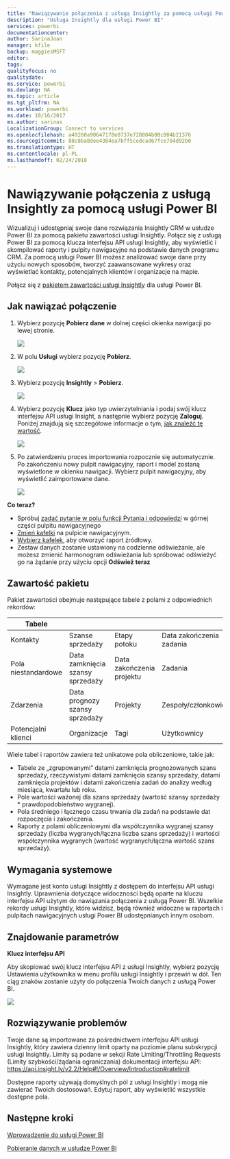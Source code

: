 ```yaml
---
title: "Nawiązywanie połączenia z usługą Insightly za pomocą usługi Power BI"
description: "Usługa Insightly dla usługi Power BI"
services: powerbi
documentationcenter: 
author: SarinaJoan
manager: kfile
backup: maggiesMSFT
editor: 
tags: 
qualityfocus: no
qualitydate: 
ms.service: powerbi
ms.devlang: NA
ms.topic: article
ms.tgt_pltfrm: NA
ms.workload: powerbi
ms.date: 10/16/2017
ms.author: sarinas
LocalizationGroup: Connect to services
ms.openlocfilehash: a49260a90647178e0737e728804b00c004b21376
ms.sourcegitcommit: 88c8ba8dee4384ea7bff5cedcad67fce784d92b0
ms.translationtype: HT
ms.contentlocale: pl-PL
ms.lasthandoff: 02/24/2018
---
```

# <a name="connect-to-insightly-with-power-bi"></a>Nawiązywanie połączenia z usługą Insightly za pomocą usługi Power BI
Wizualizuj i udostępniaj swoje dane rozwiązania Insightly CRM w usłudze Power BI za pomocą pakietu zawartości usługi Insightly. Połącz się z usługą Power BI za pomocą klucza interfejsu API usługi Insightly, aby wyświetlić i skompilować raporty i pulpity nawigacyjne na podstawie danych programu CRM. Za pomocą usługi Power BI możesz analizować swoje dane przy użyciu nowych sposobów, tworzyć zaawansowane wykresy oraz wyświetlać kontakty, potencjalnych klientów i organizacje na mapie.

Połącz się z [pakietem zawartości usługi Insightly](https://app.powerbi.com/getdata/services/insightly) dla usługi Power BI.

## <a name="how-to-connect"></a>Jak nawiązać połączenie
1. Wybierz pozycję **Pobierz dane** w dolnej części okienka nawigacji po lewej stronie.
   
   ![](media/service-connect-to-insightly/getdata.png)
2. W polu **Usługi** wybierz pozycję **Pobierz**.
   
   ![](media/service-connect-to-insightly/services.png)
3. Wybierz pozycję **Insightly** \> **Pobierz**.
   
   ![](media/service-connect-to-insightly/insightly.png)
4. Wybierz pozycję **Klucz** jako typ uwierzytelniania i podaj swój klucz interfejsu API usługi Insight, a następnie wybierz pozycję **Zaloguj**. Poniżej znajdują się szczegółowe informacje o tym, [jak znaleźć tę wartość](#FindingParams).
   
   ![](media/service-connect-to-insightly/creds.png)
5. Po zatwierdzeniu proces importowania rozpocznie się automatycznie. Po zakończeniu nowy pulpit nawigacyjny, raport i model zostaną wyświetlone w okienku nawigacji. Wybierz pulpit nawigacyjny, aby wyświetlić zaimportowane dane.
   
     ![](media/service-connect-to-insightly/dashboard.png)

**Co teraz?**

* Spróbuj [zadać pytanie w polu funkcji Pytania i odpowiedzi](power-bi-q-and-a.md) w górnej części pulpitu nawigacyjnego
* [Zmień kafelki](service-dashboard-edit-tile.md) na pulpicie nawigacyjnym.
* [Wybierz kafelek](service-dashboard-tiles.md), aby otworzyć raport źródłowy.
* Zestaw danych zostanie ustawiony na codzienne odświeżanie, ale możesz zmienić harmonogram odświeżania lub spróbować odświeżyć go na żądanie przy użyciu opcji **Odśwież teraz**

## <a name="whats-included"></a>Zawartość pakietu
Pakiet zawartości obejmuje następujące tabele z polami z odpowiednich rekordów:

| Tabele |  |  |  |
| --- | --- | --- | --- |
| Kontakty |Szanse sprzedaży |Etapy potoku |Data zakończenia zadania |
| Pola niestandardowe |Data zamknięcia szansy sprzedaży |Data zakończenia projektu |Zadania |
| Zdarzenia |Data prognozy szansy sprzedaży |Projekty |Zespoły/członkowie |
| Potencjalni klienci |Organizacje |Tagi |Użytkownicy |

Wiele tabel i raportów zawiera też unikatowe pola obliczeniowe, takie jak:  

* Tabele ze „zgrupowanymi” datami zamknięcia prognozowanych szans sprzedaży, rzeczywistymi datami zamknięcia szansy sprzedaży, datami zamknięcia projektów i datami zakończenia zadań do analizy według miesiąca, kwartału lub roku.  
* Pole wartości ważonej dla szans sprzedaży (wartość szansy sprzedaży * prawdopodobieństwo wygranej).  
* Pola średniego i łącznego czasu trwania dla zadań na podstawie dat rozpoczęcia i zakończenia.  
* Raporty z polami obliczeniowymi dla współczynnika wygranej szansy sprzedaży (liczba wygranych/łączna liczba szans sprzedaży) i wartości współczynnika wygranych (wartość wygranych/łączna wartość szans sprzedaży).  

## <a name="system-requirements"></a>Wymagania systemowe
Wymagane jest konto usługi Insightly z dostępem do interfejsu API usługi Insightly. Uprawnienia dotyczące widoczności będą oparte na kluczu interfejsu API użytym do nawiązania połączenia z usługą Power BI. Wszelkie rekordy usługi Insightly, które widzisz, będą również widoczne w raportach i pulpitach nawigacyjnych usługi Power BI udostępnianych innym osobom.

<a name="FindingParams"></a>

## <a name="finding-parameters"></a>Znajdowanie parametrów
**Klucz interfejsu API**

Aby skopiować swój klucz interfejsu API z usługi Insightly, wybierz pozycję Ustawienia użytkownika w menu profilu usługi Insightly i przewiń w dół. Ten ciąg znaków zostanie użyty do połączenia Twoich danych z usługą Power BI.

![](media/service-connect-to-insightly/findapi.png)

## <a name="troubleshooting"></a>Rozwiązywanie problemów
Twoje dane są importowane za pośrednictwem interfejsu API usługi Insightly, który zawiera dzienny limit oparty na poziomie planu subskrypcji usługi Insightly. Limity są podane w sekcji Rate Limiting/Throttling Requests (Limity szybkości/żądania ograniczania) dokumentacji interfejsu API: https://api.insight.ly/v2.2/Help#!/Overview/Introduction#ratelimit

Dostępne raporty używają domyślnych pól z usługi Insightly i mogą nie zawierać Twoich dostosowań. Edytuj raport, aby wyświetlić wszystkie dostępne pola.

## <a name="next-steps"></a>Następne kroki
[Wprowadzenie do usługi Power BI](service-get-started.md)

[Pobieranie danych w usłudze Power BI](service-get-data.md)

